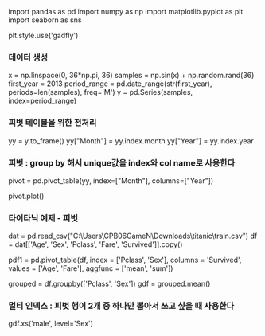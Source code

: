 import pandas as pd
import numpy as np
import matplotlib.pyplot as plt
import seaborn as sns

plt.style.use('gadfly')

### 데이터 생성
x = np.linspace(0, 36*np.pi, 36)
samples = np.sin(x) + np.random.rand(36)
first_year = 2013
period_range = pd.date_range(str(first_year), periods=len(samples), freq='M')
y = pd.Series(samples, index=period_range)

### 피벗 테이블을 위한 전처리
yy = y.to_frame()
yy["Month"] = yy.index.month
yy["Year"] = yy.index.year


### 피벗 : group by 해서 unique값을 index와 col name로 사용한다
pivot = pd.pivot_table(yy, index=["Month"], columns=["Year"])

pivot.plot()


### 타이타닉 예제 - 피벗
dat = pd.read_csv("C:\\Users\\CPB06GameN\\Downloads\\titanic\\train.csv")
df = dat[['Age', 'Sex', 'Pclass', 'Fare', 'Survived']].copy()

pdf1 = pd.pivot_table(df,
                      index = ['Pclass', 'Sex'],
                      columns = 'Survived',
                      values = ['Age', 'Fare'],
                      aggfunc = ['mean', 'sum'])


grouped = df.groupby(['Pclass', 'Sex'])
gdf = grouped.mean()

### 멀티 인덱스 : 피벗 행이 2개 중 하나만 뽑아서 쓰고 싶을 때 사용한다
gdf.xs('male', level='Sex')


